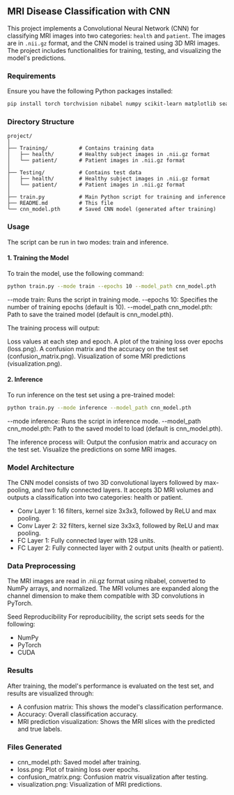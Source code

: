 ## MRI Disease Classification with CNN

This project implements a Convolutional Neural Network (CNN) for classifying MRI images into two categories: `health` and `patient`. The images are in `.nii.gz` format, and the CNN model is trained using 3D MRI images. The project includes functionalities for training, testing, and visualizing the model's predictions.

### Requirements

Ensure you have the following Python packages installed:

```bash
pip install torch torchvision nibabel numpy scikit-learn matplotlib seaborn

```
### Directory Structure
```
project/
│
├── Training/          # Contains training data
│   ├── health/        # Healthy subject images in .nii.gz format
│   └── patient/       # Patient images in .nii.gz format
│
├── Testing/           # Contains test data
│   ├── health/        # Healthy subject images in .nii.gz format
│   └── patient/       # Patient images in .nii.gz format
│
├── train.py           # Main Python script for training and inference
├── README.md          # This file
└── cnn_model.pth      # Saved CNN model (generated after training)
```
### Usage
The script can be run in two modes: train and inference.

#### 1. Training the Model
To train the model, use the following command:

```bash
python train.py --mode train --epochs 10 --model_path cnn_model.pth
```
--mode train: Runs the script in training mode.
--epochs 10: Specifies the number of training epochs (default is 10).
--model_path cnn_model.pth: Path to save the trained model (default is cnn_model.pth).

The training process will output:

Loss values at each step and epoch.
A plot of the training loss over epochs (loss.png).
A confusion matrix and the accuracy on the test set (confusion_matrix.png).
Visualization of some MRI predictions (visualization.png).

#### 2. Inference
To run inference on the test set using a pre-trained model:

```bash
python train.py --mode inference --model_path cnn_model.pth
```
--mode inference: Runs the script in inference mode.
--model_path cnn_model.pth: Path to the saved model to load (default is cnn_model.pth).

The inference process will:
Output the confusion matrix and accuracy on the test set.
Visualize the predictions on some MRI images.

### Model Architecture
The CNN model consists of two 3D convolutional layers followed by max-pooling, and two fully connected layers. It accepts 3D MRI volumes and outputs a classification into two categories: health or patient.

- Conv Layer 1: 16 filters, kernel size 3x3x3, followed by ReLU and max pooling.
- Conv Layer 2: 32 filters, kernel size 3x3x3, followed by ReLU and max pooling.
- FC Layer 1: Fully connected layer with 128 units.
- FC Layer 2: Fully connected layer with 2 output units (health or patient).


### Data Preprocessing
The MRI images are read in .nii.gz format using nibabel, converted to NumPy arrays, and normalized. The MRI volumes are expanded along the channel dimension to make them compatible with 3D convolutions in PyTorch.

Seed Reproducibility
For reproducibility, the script sets seeds for the following:


- NumPy
- PyTorch
- CUDA

### Results
After training, the model's performance is evaluated on the test set, and results are visualized through:

- A confusion matrix: This shows the model's classification performance.
- Accuracy: Overall classification accuracy.
- MRI prediction visualization: Shows the MRI slices with the predicted and true labels.
### Files Generated
- cnn_model.pth: Saved model after training.
- loss.png: Plot of training loss over epochs.
- confusion_matrix.png: Confusion matrix visualization after testing.
- visualization.png: Visualization of MRI predictions.

